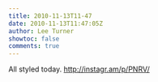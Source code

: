 ```yaml
---
title: 2010-11-13T11-47
date: 2010-11-13T11:47:05Z
author: Lee Turner
showtoc: false
comments: true
---
```


All styled today.  http://instagr.am/p/PNRV/

